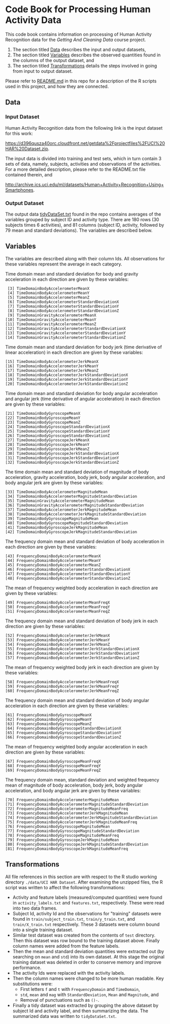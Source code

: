 # Code Book for Processing Human Activity Data
This code book contains information on processing of Human Activity Recognition data for the *Getting And Cleaning Data* course project.
1. The section titled [Data]() describes the input and output datasets,
2. The section titled [Variables]() describes the observed quantities found in the columns of the output dataset, and
3. The section titled [Transformations]() details the steps involved in going from input to output dataset.

Please refer to [README.md](./README.md) in this repo for a description of the R scripts used in this project, and how they are connected.

## Data
### Input Dataset
Human Activity Recognition data from the following link is the input dataset for this work:

<https://d396qusza40orc.cloudfront.net/getdata%2Fprojectfiles%2FUCI%20HAR%20Dataset.zip>.

The input data is divided into training and test sets, which in turn contain 3 sets of data, namely, subjects, activities and observations of the activities. For a more detailed description, please refer to the README.txt file contained therein, and

<http://archive.ics.uci.edu/ml/datasets/Human+Activity+Recognition+Using+Smartphones>.

### Output Dataset
The output data [tidyDataSet.txt](./tidyDataSet.txt) found in the repo contains averages of the variables grouped by subject ID and activity type. There are 180 rows (30 subjects times 6 activities), and 81 columns (subject ID, activity, followed by 79 mean and standard deviations). The variables are described below.

## Variables

The variables are described along with their column Ids. All observations for these variables represent the average in each category.

Time domain mean and standard deviation for body and gravity acceleration in each direction are given by these variables:
```
 [3] TimeDomainBodyAccelerometerMeanX                              
 [4] TimeDomainBodyAccelerometerMeanY                              
 [5] TimeDomainBodyAccelerometerMeanZ                              
 [6] TimeDomainBodyAccelerometerStandardDeviationX                 
 [7] TimeDomainBodyAccelerometerStandardDeviationY                 
 [8] TimeDomainBodyAccelerometerStandardDeviationZ  
 [9] TimeDomainGravityAccelerometerMeanX                           
[10] TimeDomainGravityAccelerometerMeanY                           
[11] TimeDomainGravityAccelerometerMeanZ                           
[12] TimeDomainGravityAccelerometerStandardDeviationX              
[13] TimeDomainGravityAccelerometerStandardDeviationY              
[14] TimeDomainGravityAccelerometerStandardDeviationZ              
```
Time domain mean and standard deviation for body jerk (time derivative of linear acceleration) in each direction are given by these variables:
```
[15] TimeDomainBodyAccelerometerJerkMeanX                          
[16] TimeDomainBodyAccelerometerJerkMeanY                          
[17] TimeDomainBodyAccelerometerJerkMeanZ                          
[18] TimeDomainBodyAccelerometerJerkStandardDeviationX             
[19] TimeDomainBodyAccelerometerJerkStandardDeviationY             
[20] TimeDomainBodyAccelerometerJerkStandardDeviationZ   
```
Time domain mean and standard deviation for body angular acceleration and angular jerk (time derivative of angular acceleration) in each direction are given by these variables:
```
[21] TimeDomainBodyGyroscopeMeanX                                  
[22] TimeDomainBodyGyroscopeMeanY                                  
[23] TimeDomainBodyGyroscopeMeanZ                                  
[24] TimeDomainBodyGyroscopeStandardDeviationX                     
[25] TimeDomainBodyGyroscopeStandardDeviationY                     
[26] TimeDomainBodyGyroscopeStandardDeviationZ                     
[27] TimeDomainBodyGyroscopeJerkMeanX                              
[28] TimeDomainBodyGyroscopeJerkMeanY                              
[29] TimeDomainBodyGyroscopeJerkMeanZ                              
[30] TimeDomainBodyGyroscopeJerkStandardDeviationX                 
[31] TimeDomainBodyGyroscopeJerkStandardDeviationY                 
[32] TimeDomainBodyGyroscopeJerkStandardDeviationZ  
```
The time domain mean and standard deviation of magnitude of body acceleration, gravity acceleration, body jerk, body angular acceleration, and body angular jerk are given by these variables:
```
[33] TimeDomainBodyAccelerometerMagnitudeMean                      
[34] TimeDomainBodyAccelerometerMagnitudeStandardDeviation         
[35] TimeDomainGravityAccelerometerMagnitudeMean                   
[36] TimeDomainGravityAccelerometerMagnitudeStandardDeviation      
[37] TimeDomainBodyAccelerometerJerkMagnitudeMean                  
[38] TimeDomainBodyAccelerometerJerkMagnitudeStandardDeviation     
[39] TimeDomainBodyGyroscopeMagnitudeMean                          
[40] TimeDomainBodyGyroscopeMagnitudeStandardDeviation             
[41] TimeDomainBodyGyroscopeJerkMagnitudeMean                      
[42] TimeDomainBodyGyroscopeJerkMagnitudeStandardDeviation         
```
The frequency domain mean and standard deviation of body acceleration in each direction are given by these variables:
```
[43] FrequencyDomainBodyAccelerometerMeanX                         
[44] FrequencyDomainBodyAccelerometerMeanY                         
[45] FrequencyDomainBodyAccelerometerMeanZ                         
[46] FrequencyDomainBodyAccelerometerStandardDeviationX            
[47] FrequencyDomainBodyAccelerometerStandardDeviationY            
[48] FrequencyDomainBodyAccelerometerStandardDeviationZ            
```
The mean of frequency weighted body acceleration in each direction are given by these variables:
```
[49] FrequencyDomainBodyAccelerometerMeanFreqX                     
[50] FrequencyDomainBodyAccelerometerMeanFreqY                     
[51] FrequencyDomainBodyAccelerometerMeanFreqZ
```
The frequency domain mean and standard deviation of body jerk in each direction are given by these variables:
```
[52] FrequencyDomainBodyAccelerometerJerkMeanX                     
[53] FrequencyDomainBodyAccelerometerJerkMeanY                     
[54] FrequencyDomainBodyAccelerometerJerkMeanZ                     
[55] FrequencyDomainBodyAccelerometerJerkStandardDeviationX        
[56] FrequencyDomainBodyAccelerometerJerkStandardDeviationY        
[57] FrequencyDomainBodyAccelerometerJerkStandardDeviationZ        
```
The mean of frequency weighted body jerk in each direction are given by these variables:
```
[58] FrequencyDomainBodyAccelerometerJerkMeanFreqX                 
[59] FrequencyDomainBodyAccelerometerJerkMeanFreqY                 
[60] FrequencyDomainBodyAccelerometerJerkMeanFreqZ                 
```
The frequency domain mean and standard deviation of body angular acceleration in each direction are given by these variables:
```
[61] FrequencyDomainBodyGyroscopeMeanX                             
[62] FrequencyDomainBodyGyroscopeMeanY                             
[63] FrequencyDomainBodyGyroscopeMeanZ                             
[64] FrequencyDomainBodyGyroscopeStandardDeviationX                
[65] FrequencyDomainBodyGyroscopeStandardDeviationY                
[66] FrequencyDomainBodyGyroscopeStandardDeviationZ                
```
The mean of frequency weighted body angular acceleration in each direction are given by these variables:
```
[67] FrequencyDomainBodyGyroscopeMeanFreqX                         
[68] FrequencyDomainBodyGyroscopeMeanFreqY                         
[69] FrequencyDomainBodyGyroscopeMeanFreqZ                         
```
The frequency domain mean, standard deviation and weighted frequency mean of magnitude of body acceleration, body jerk, body angular acceleration, and body angular jerk are given by these variables:
```
[70] FrequencyDomainBodyAccelerometerMagnitudeMean                 
[71] FrequencyDomainBodyAccelerometerMagnitudeStandardDeviation    
[72] FrequencyDomainBodyAccelerometerMagnitudeMeanFreq             
[73] FrequencyDomainBodyAccelerometerJerkMagnitudeMean             
[74] FrequencyDomainBodyAccelerometerJerkMagnitudeStandardDeviation
[75] FrequencyDomainBodyAccelerometerJerkMagnitudeMeanFreq         
[76] FrequencyDomainBodyGyroscopeMagnitudeMean                     
[77] FrequencyDomainBodyGyroscopeMagnitudeStandardDeviation        
[78] FrequencyDomainBodyGyroscopeMagnitudeMeanFreq                 
[79] FrequencyDomainBodyGyroscopeJerkMagnitudeMean                 
[80] FrequencyDomainBodyGyroscopeJerkMagnitudeStandardDeviation    
[81] FrequencyDomainBodyGyroscopeJerkMagnitudeMeanFreq             
```

## Transformations
All file references in this section are with respect to the R studio working directory `./data/UCI HAR Dataset`. After examining the unzipped files, the R script was written to affect the following transformations:

 * Activity and feature labels (measured/computed quantities) were found in `activity_labels.txt` and `features.txt`, respectively. These were read into two data frames.
 * Subject Id, activity Id and the observations for "training" datasets were found in `train/subject_train.txt`, `train/y_train.txt`, and `train/X_train.txt` respectively. These 3 datasets were column bound into a single training dataset.
 * Similar test dataset was created from the contents of `test` directory. Then this dataset was row bound to the training dataset above. Finally column names were added from the feature labels.
 * Then the mean and standard deviation quantities were extracted out (by searching on `mean` and `std`) into its own dataset. At this stage the original training dataset was deleted in order to conserve memory and improve performance.
 * The activity Ids were replaced with the activity labels.
 * Then the column names were changed to be more human readable. Key substitutions were:
   + First letters `f` and `t` with `FrequencyDomain` and `TimeDomain`,
   + `std`, `mean` and `mag` with `StandardDeviation`, `Mean` and `Magnitude`, and
   + Removal of punctuations such as `()-`.
 * Finally a tidy dataset was extracted by grouping the above dataset by subject Id and activity label, and then summarizing the data. The summarized data was written to `tidyDataSet.txt`.